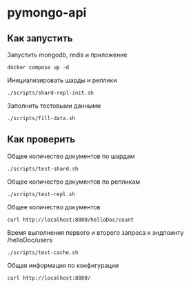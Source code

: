# pymongo-api

## Как запустить

Запустить mongodb, redis и приложение

```shell
docker compose up -d
```

Инициализировать шарды и реплики

```shell
./scripts/shard-repl-init.sh
```

Заполнить тестовыми данными

```shell
./scripts/fill-data.sh
```


## Как проверить

Общее количество документов по шардам

```shell
./scripts/test-shard.sh
```

Общее количество документов по репликам

```shell
./scripts/test-repl.sh
```

Общее количество документов

```shell
curl http://localhost:8080/helloDoc/count
```

Время выполнения первого и второго запроса к эндпоинту /helloDoc/users

```shell
./scripts/test-cache.sh
```

Общая информация по конфигурации

```shell
curl http://localhost:8080/
```